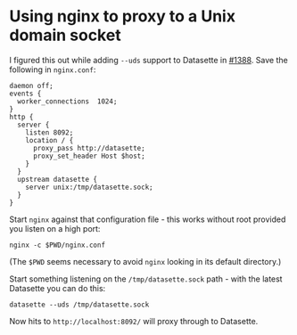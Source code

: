 # Using nginx to proxy to a Unix domain socket

I figured this out while adding `--uds` support to Datasette in [#1388](https://github.com/simonw/datasette/issues/1388). Save the following in `nginx.conf`:

```nginx
daemon off;
events {
  worker_connections  1024;
}
http {
  server {
    listen 8092;
    location / {
      proxy_pass http://datasette;
      proxy_set_header Host $host;
    }
  }
  upstream datasette {
    server unix:/tmp/datasette.sock;
  }
}
```
Start `nginx` against that configuration file - this works without root provided you listen on a high port:

    nginx -c $PWD/nginx.conf

(The `$PWD` seems necessary to avoid `nginx` looking in its default directory.)

Start something listening on the `/tmp/datasette.sock` path - with the latest Datasette you can do this:

    datasette --uds /tmp/datasette.sock

Now hits to `http://localhost:8092/` will proxy through to Datasette.
